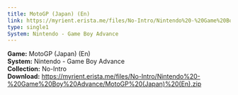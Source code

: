 ```yaml
---
title: MotoGP (Japan) (En)
link: https://myrient.erista.me/files/No-Intro/Nintendo%20-%20Game%20Boy%20Advance/MotoGP%20(Japan)%20(En).zip
type: single1
System: Nintendo - Game Boy Advance
---
```

<b>Game:</b> MotoGP (Japan) (En)<br>
<b>System:</b> Nintendo - Game Boy Advance<br>
<b>Collection:</b> No-Intro<br>
<b>Download:</b> https://myrient.erista.me/files/No-Intro/Nintendo%20-%20Game%20Boy%20Advance/MotoGP%20(Japan)%20(En).zip